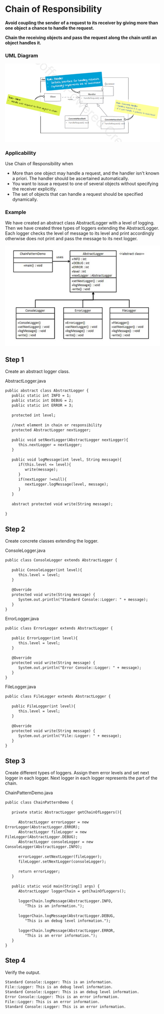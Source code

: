 # Chain of Responsibility

**Avoid coupling the sender of a request to its receiver by giving more than one object a chance to handle the request.**

**Chain the receiving objects and pass the request along the chain until an object handles it.**

### UML Diagram

![Chain%20of%20Responsibility%204eebe6a86a9f4bdc94bd981a1cf091b7/Untitled.png](Chain%20of%20Responsibility%204eebe6a86a9f4bdc94bd981a1cf091b7/Untitled.png)

### Applicability

Use Chain of Responsibility when

- More than one object may handle a request, and the handler isn't known a priori. The handler should be ascertained automatically.
- You want to issue a request to one of several objects without specifying the receiver explicitly.
- The set of objects that can handle a request should be specified dynamically.

### Example

We have created an abstract class AbstractLogger with a level of logging. Then we have created three types of loggers extending the AbstractLogger. Each logger checks the level of message to its level and print accordingly otherwise does not print and pass the message to its next logger.

![Chain%20of%20Responsibility%204eebe6a86a9f4bdc94bd981a1cf091b7/Untitled%201.png](Chain%20of%20Responsibility%204eebe6a86a9f4bdc94bd981a1cf091b7/Untitled%201.png)

## Step 1

Create an abstract logger class.

AbstractLogger.java

```
public abstract class AbstractLogger {
   public static int INFO = 1;
   public static int DEBUG = 2;
   public static int ERROR = 3;

   protected int level;

   //next element in chain or responsibility
   protected AbstractLogger nextLogger;

   public void setNextLogger(AbstractLogger nextLogger){
      this.nextLogger = nextLogger;
   }

   public void logMessage(int level, String message){
      if(this.level <= level){
         write(message);
      }
      if(nextLogger !=null){
         nextLogger.logMessage(level, message);
      }
   }

   abstract protected void write(String message);

}
```

## Step 2

Create concrete classes extending the logger.

ConsoleLogger.java

```
public class ConsoleLogger extends AbstractLogger {

   public ConsoleLogger(int level){
      this.level = level;
   }

   @Override
   protected void write(String message) {
      System.out.println("Standard Console::Logger: " + message);
   }
}
```

ErrorLogger.java

```
public class ErrorLogger extends AbstractLogger {

   public ErrorLogger(int level){
      this.level = level;
   }

   @Override
   protected void write(String message) {
      System.out.println("Error Console::Logger: " + message);
   }
}
```

FileLogger.java

```
public class FileLogger extends AbstractLogger {

   public FileLogger(int level){
      this.level = level;
   }

   @Override
   protected void write(String message) {
      System.out.println("File::Logger: " + message);
   }
}
```

## Step 3

Create different types of loggers. Assign them error levels and set next logger in each logger. Next logger in each logger represents the part of the chain.

ChainPatternDemo.java

```
public class ChainPatternDemo {

   private static AbstractLogger getChainOfLoggers(){

      AbstractLogger errorLogger = new ErrorLogger(AbstractLogger.ERROR);
      AbstractLogger fileLogger = new FileLogger(AbstractLogger.DEBUG);
      AbstractLogger consoleLogger = new ConsoleLogger(AbstractLogger.INFO);

      errorLogger.setNextLogger(fileLogger);
      fileLogger.setNextLogger(consoleLogger);

      return errorLogger;
   }

   public static void main(String[] args) {
      AbstractLogger loggerChain = getChainOfLoggers();

      loggerChain.logMessage(AbstractLogger.INFO,
         "This is an information.");

      loggerChain.logMessage(AbstractLogger.DEBUG,
         "This is an debug level information.");

      loggerChain.logMessage(AbstractLogger.ERROR,
         "This is an error information.");
   }
}
```

## Step 4

Verify the output.

```
Standard Console::Logger: This is an information.
File::Logger: This is an debug level information.
Standard Console::Logger: This is an debug level information.
Error Console::Logger: This is an error information.
File::Logger: This is an error information.
Standard Console::Logger: This is an error information.
```
